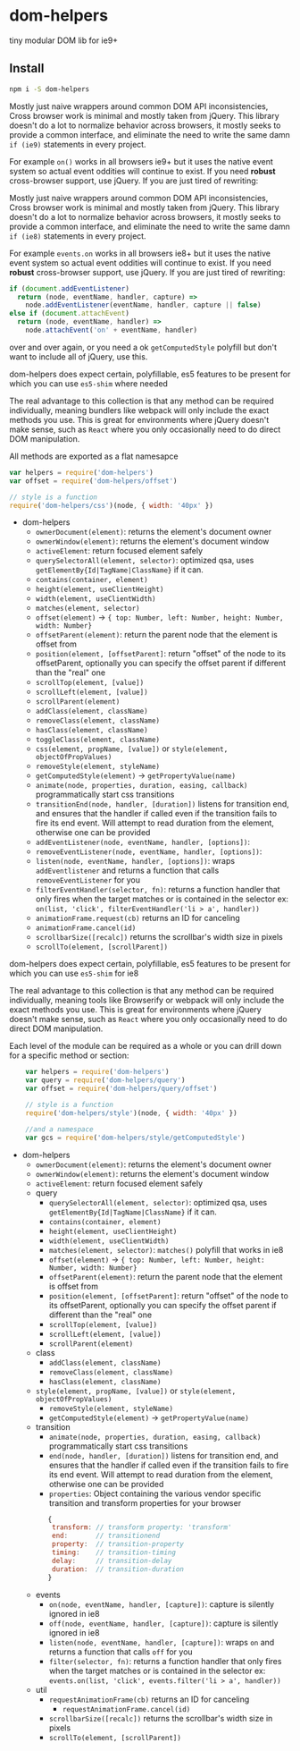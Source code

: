 # dom-helpers

tiny modular DOM lib for ie9+


## Install

```sh
npm i -S dom-helpers
```

Mostly just naive wrappers around common DOM API inconsistencies, Cross browser work is minimal and mostly taken from jQuery. This library doesn't do a lot to normalize behavior across browsers, it mostly seeks to provide a common interface, and eliminate the need to write the same damn `if (ie9)` statements in every project.

For example `on()` works in all browsers ie9+ but it uses the native event system so actual event oddities will continue to exist. If you need **robust** cross-browser support, use jQuery. If you are just tired of rewriting:

Mostly just naive wrappers around common DOM API inconsistencies, Cross browser work is minimal and mostly taken from jQuery. This library doesn't do a lot to normalize behavior across browsers, it mostly seeks to provide a common interface, and eliminate the need to write the same damn `if (ie8)` statements in every project.

For example `events.on` works in all browsers ie8+ but it uses the native event system so actual event oddities will continue to exist. If you need __robust__ cross-browser support, use jQuery. If you are just tired of rewriting:

```js
if (document.addEventListener)
  return (node, eventName, handler, capture) =>
    node.addEventListener(eventName, handler, capture || false)
else if (document.attachEvent)
  return (node, eventName, handler) =>
    node.attachEvent('on' + eventName, handler)
```

over and over again, or you need a ok `getComputedStyle` polyfill but don't want to include all of jQuery, use this.

dom-helpers does expect certain, polyfillable, es5 features to be present for which you can use `es5-shim` where needed

The real advantage to this collection is that any method can be required individually, meaning bundlers like webpack will only include the exact methods you use. This is great for environments where jQuery doesn't make sense, such as `React` where you only occasionally need to do direct DOM manipulation.

All methods are exported as a flat namesapce

```js
var helpers = require('dom-helpers')
var offset = require('dom-helpers/offset')

// style is a function
require('dom-helpers/css')(node, { width: '40px' })
```

- dom-helpers
  - `ownerDocument(element)`: returns the element's document owner
  - `ownerWindow(element)`: returns the element's document window
  - `activeElement`: return focused element safely
  - `querySelectorAll(element, selector)`: optimized qsa, uses `getElementBy{Id|TagName|ClassName}` if it can.
  - `contains(container, element)`
  - `height(element, useClientHeight)`
  - `width(element, useClientWidth)`
  - `matches(element, selector)`
  - `offset(element)` -> `{ top: Number, left: Number, height: Number, width: Number}`
  - `offsetParent(element)`: return the parent node that the element is offset from
  - `position(element, [offsetParent]`: return "offset" of the node to its offsetParent, optionally you can specify the offset parent if different than the "real" one
  - `scrollTop(element, [value])`
  - `scrollLeft(element, [value])`
  - `scrollParent(element)`
  - `addClass(element, className)`
  - `removeClass(element, className)`
  - `hasClass(element, className)`
  - `toggleClass(element, className)`
  - `css(element, propName, [value])` or `style(element, objectOfPropValues)`
  - `removeStyle(element, styleName)`
  - `getComputedStyle(element)` -> `getPropertyValue(name)`
  - `animate(node, properties, duration, easing, callback)` programmatically start css transitions
  - `transitionEnd(node, handler, [duration])` listens for transition end, and ensures that the handler if called even if the transition fails to fire its end event. Will attempt to read duration from the element, otherwise one can be provided
  - `addEventListener(node, eventName, handler, [options])`:
  - `removeEventListener(node, eventName, handler, [options])`:
  - `listen(node, eventName, handler, [options])`: wraps `addEventlistener` and returns a function that calls `removeEventListener` for you
  - `filterEventHandler(selector, fn)`: returns a function handler that only fires when the target matches or is contained in the selector ex: `on(list, 'click', filterEventHandler('li > a', handler))`
  - `animationFrame.request(cb)` returns an ID for canceling
  - `animationFrame.cancel(id)`
  - `scrollbarSize([recalc])` returns the scrollbar's width size in pixels
  - `scrollTo(element, [scrollParent])`
  
dom-helpers does expect certain, polyfillable, es5 features to be present for which you can use `es5-shim` for ie8

The real advantage to this collection is that any method can be required individually, meaning tools like Browserify or webpack will only include the exact methods you use. This is great for environments where jQuery doesn't make sense, such as `React` where you only occasionally need to do direct DOM manipulation.

Each level of the module can be required as a whole or you can drill down for a specific method or section:

```js
    var helpers = require('dom-helpers')
    var query = require('dom-helpers/query')
    var offset = require('dom-helpers/query/offset')

    // style is a function
    require('dom-helpers/style')(node, { width: '40px' })

    //and a namespace
    var gcs = require('dom-helpers/style/getComputedStyle')
```

- dom-helpers
    - `ownerDocument(element)`: returns the element's document owner
    - `ownerWindow(element)`: returns the element's document window
    - `activeElement`: return focused element safely
    - query
        + `querySelectorAll(element, selector)`: optimized qsa, uses `getElementBy{Id|TagName|ClassName}` if it can.
        + `contains(container, element)`
        + `height(element, useClientHeight)`
        + `width(element, useClientWidth)`
        + `matches(element, selector)`: `matches()` polyfill that works in ie8
        + `offset(element)` -> `{ top: Number, left: Number, height: Number, width: Number}`
        + `offsetParent(element)`: return the parent node that the element is offset from
        + `position(element, [offsetParent]`: return "offset" of the node to its offsetParent, optionally you can specify the offset parent if different than the "real" one
        + `scrollTop(element, [value])`
        + `scrollLeft(element, [value])`
        + `scrollParent(element)`
    - class
        - `addClass(element, className)`
        - `removeClass(element, className)`
        - `hasClass(element, className)`
    - `style(element, propName, [value])` or `style(element, objectOfPropValues)`
        + `removeStyle(element, styleName)`
        + `getComputedStyle(element)` -> `getPropertyValue(name)`
    - transition
        + `animate(node, properties, duration, easing, callback)` programmatically start css transitions    
        + `end(node, handler, [duration])` listens for transition end, and ensures that the handler if called even if the transition fails to fire its end event. Will attempt to read duration from the element, otherwise one can be provided
        + `properties`: Object containing the various vendor specific transition and transform properties for your browser
        ```js
           {
            transform: // transform property: 'transform'
            end:       // transitionend
            property:  // transition-property
            timing:    // transition-timing
            delay:     // transition-delay  
            duration:  // transition-duration
           }
        ```
    - events
        + `on(node, eventName, handler, [capture])`:  capture is silently ignored in ie8
        + `off(node, eventName, handler, [capture])`: capture is silently ignored in ie8
        + `listen(node, eventName, handler, [capture])`: wraps `on` and returns a function that calls `off` for you
        + `filter(selector, fn)`: returns a function handler that only fires when the target matches or is contained in the selector ex: `events.on(list, 'click', events.filter('li > a', handler))`
    - util
        + `requestAnimationFrame(cb)` returns an ID for canceling
            * `requestAnimationFrame.cancel(id)`
        + `scrollbarSize([recalc])` returns the scrollbar's width size in pixels
        + `scrollTo(element, [scrollParent])`

